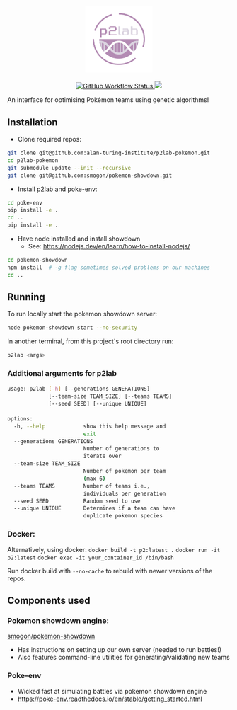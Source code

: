 <p align="center">
  <img width="30%" alt="p2lab logo" src=assets/logo.png><br>
  <br>
  <a href="https://github.com/alan-turing-institute/p2lab-pokemon/actions">
    <img alt="GitHub Workflow Status" src="https://github.com/alan-turing-institute/p2lab-pokemon/workflows/CI/badge.svg">
  </a>
  <a href="https://codecov.io/gh/alan-turing-institute/p2lab-pokemon" > 
    <img src="https://codecov.io/gh/alan-turing-institute/p2lab-pokemon/branch/main/graph/badge.svg?token=2U0YQV7PO6"/> 
  </a>
</p>

An interface for optimising Pokémon teams using genetic algorithms!

## Installation

- Clone required repos:

```bash
git clone git@github.com:alan-turing-institute/p2lab-pokemon.git
cd p2lab-pokemon
git submodule update --init --recursive
git clone git@github.com:smogon/pokemon-showdown.git
```

- Install p2lab and poke-env:

```bash
cd poke-env
pip install -e .
cd ..
pip install -e .
```

- Have node installed and install showdown
  - See: https://nodejs.dev/en/learn/how-to-install-nodejs/

```bash
cd pokemon-showdown
npm install  # -g flag sometimes solved problems on our machines
cd ..
```

## Running

To run locally start the pokemon showdown server:

```bash
node pokemon-showdown start --no-security
```

In another terminal, from this project's root directory run:

```bash
p2lab <args>
```

### Additional arguments for p2lab

```bash
usage: p2lab [-h] [--generations GENERATIONS]
             [--team-size TEAM_SIZE] [--teams TEAMS]
             [--seed SEED] [--unique UNIQUE]

options:
  -h, --help            show this help message and
                        exit
  --generations GENERATIONS
                        Number of generations to
                        iterate over
  --team-size TEAM_SIZE
                        Number of pokemon per team
                        (max 6)
  --teams TEAMS         Number of teams i.e.,
                        individuals per generation
  --seed SEED           Random seed to use
  --unique UNIQUE       Determines if a team can have
                        duplicate pokemon species
```

### Docker:

Alternatively, using docker: `docker build -t p2:latest .`
`docker run -it p2:latest` `docker exec -it your_container_id /bin/bash`

Run docker build with `--no-cache` to rebuild with newer versions of the repos.

## Components used

### Pokemon showdown engine:

[smogon/pokemon-showdown](https://github.com/smogon/pokemon-showdown)

- Has instructions on setting up our own server (needed to run battles!)
- Also features command-line utilities for generating/validating new teams

### Poke-env

- Wicked fast at simulating battles via pokemon showdown engine
- https://poke-env.readthedocs.io/en/stable/getting_started.html
